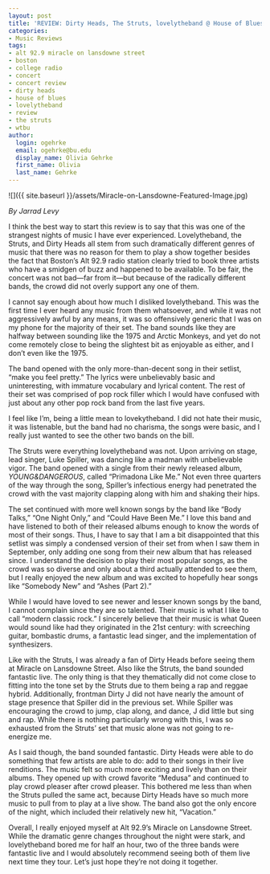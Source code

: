 ```yaml
---
layout: post
title: 'REVIEW: Dirty Heads, The Struts, lovelytheband @ House of Blues 12/03'
categories:
- Music Reviews
tags:
- alt 92.9 miracle on lansdowne street
- boston
- college radio
- concert
- concert review
- dirty heads
- house of blues
- lovelytheband
- review
- the struts
- wtbu
author:
  login: ogehrke
  email: ogehrke@bu.edu
  display_name: Olivia Gehrke
  first_name: Olivia
  last_name: Gehrke
---
```

![]({{ site.baseurl }}/assets/Miracle-on-Lansdowne-Featured-Image.jpg)

_By Jarrad Levy_

I think the best way to start this review is to say that this was one of the strangest nights of music I have ever experienced. Lovelytheband, the Struts, and Dirty Heads all stem from such dramatically different genres of music that there was no reason for them to play a show together besides the fact that Boston’s Alt 92.9 radio station clearly tried to book three artists who have a smidgen of buzz and happened to be available. To be fair, the concert was not bad—far from it—but because of the radically different bands, the crowd did not overly support any one of them.

I cannot say enough about how much I disliked lovelytheband. This was the first time I ever heard any music from them whatsoever, and while it was not aggressively awful by any means, it was so offensively generic that I was on my phone for the majority of their set. The band sounds like they are halfway between sounding like the 1975 and Arctic Monkeys, and yet do not come remotely close to being the slightest bit as enjoyable as either, and I don’t even like the 1975.

The band opened with the only more-than-decent song in their setlist, “make you feel pretty.” The lyrics were unbelievably basic and uninteresting, with immature vocabulary and lyrical content. The rest of their set was comprised of pop rock filler which I would have confused with just about any other pop rock band from the last five years.

I feel like I’m, being a little mean to lovekytheband. I did not hate their music, it was listenable, but the band had no charisma, the songs were basic, and I really just wanted to see the other two bands on the bill.

The Struts were everything lovelytheband was not. Upon arriving on stage, lead singer, Luke Spiller, was dancing like a madman with unbelievable vigor. The band opened with a single from their newly released album, _YOUNG&DANGEROUS_, called “Primadona Like Me.” Not even three quarters of the way through the song, Spiller’s infectious energy had penetrated the crowd with the vast majority clapping along with him and shaking their hips.

The set continued with more well known songs by the band like “Body Talks,” “One Night Only,” and “Could Have Been Me.” I love this band and have listened to both of their released albums enough to know the words of most of their songs. Thus, I have to say that I am a bit disappointed that this setlist was simply a condensed version of their set from when I saw them in September, only adding one song from their new album that has released since. I understand the decision to play their most popular songs, as the crowd was so diverse and only about a third actually attended to see them, but I really enjoyed the new album and was excited to hopefully hear songs like “Somebody New” and “Ashes (Part 2).”

While I would have loved to see newer and lesser known songs by the band, I cannot complain since they are so talented. Their music is what I like to call “modern classic rock.” I sincerely believe that their music is what Queen would sound like had they originated in the 21st century: with screeching guitar, bombastic drums, a fantastic lead singer, and the implementation of synthesizers.

Like with the Struts, I was already a fan of Dirty Heads before seeing them at Miracle on Lansdowne Street. Also like the Struts, the band sounded fantastic live. The only thing is that they thematically did not come close to fitting into the tone set by the Struts due to them being a rap and reggae hybrid. Additionally, frontman Dirty J did not have nearly the amount of stage presence that Spiller did in the previous set. While Spiller was encouraging the crowd to jump, clap along, and dance, J did little but sing and rap. While there is nothing particularly wrong with this, I was so exhausted from the Struts’ set that music alone was not going to re-energize me.

As I said though, the band sounded fantastic. Dirty Heads were able to do something that few artists are able to do: add to their songs in their live renditions. The music felt so much more exciting and lively than on their albums. They opened up with crowd favorite “Medusa” and continued to play crowd pleaser after crowd pleaser. This bothered me less than when the Struts pulled the same act, because Dirty Heads have so much more music to pull from to play at a live show. The band also got the only encore of the night, which included their relatively new hit, “Vacation.”

Overall, I really enjoyed myself at Alt 92.9’s Miracle on Lansdowne Street. While the dramatic genre changes throughout the night were stark, and lovelytheband bored me for half an hour, two of the three bands were fantastic live and I would absolutely recommend seeing both of them live next time they tour. Let’s just hope they’re not doing it together.